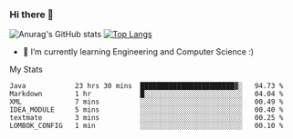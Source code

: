 ### Hi there 👋

![Anurag's GitHub stats](https://github-readme-stats.vercel.app/api?username=MatteoIorio11&show_icons=true&theme=dark) 
[![Top Langs](https://github-readme-stats.vercel.app/api/top-langs/?username=MatteoIorio11&theme=dark)](https://github.com/MatteoIorio11/github-readme-stats)

- 🌱 I’m currently learning Engineering and Computer Science :)

<!--
**MatteoIorio11/MatteoIorio11** is a ✨ _special_ ✨ repository because its `README.md` (this file) appears on your GitHub profile.

Here are some ideas to get you started:

- 🔭 I’m currently working on ...
- 🌱 I’m currently learning ...
- 👯 I’m looking to collaborate on ...
- 🤔 I’m looking for help with ...
- 💬 Ask me about ...
- 📫 How to reach me: ...
- 😄 Pronouns: ...
- ⚡ Fun fact: ...
-->
My Stats
<!--START_SECTION:waka-->

```text
Java            23 hrs 30 mins  ███████████████████████▓░   94.73 %
Markdown        1 hr            █░░░░░░░░░░░░░░░░░░░░░░░░   04.04 %
XML             7 mins          ░░░░░░░░░░░░░░░░░░░░░░░░░   00.49 %
IDEA_MODULE     5 mins          ░░░░░░░░░░░░░░░░░░░░░░░░░   00.40 %
textmate        3 mins          ░░░░░░░░░░░░░░░░░░░░░░░░░   00.25 %
LOMBOK_CONFIG   1 min           ░░░░░░░░░░░░░░░░░░░░░░░░░   00.10 %
```

<!--END_SECTION:waka-->

